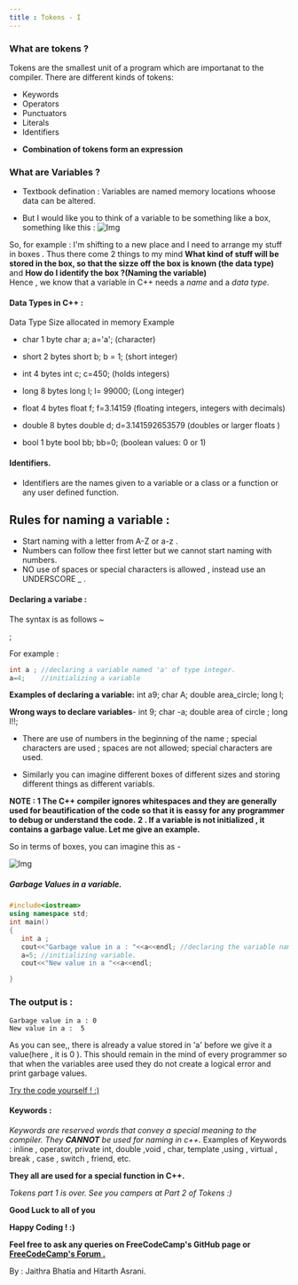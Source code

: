 ```yaml
---
title : Tokens - I
---
```


### What are tokens ?

Tokens are the smallest unit of a program which are importanat to the compiler. There are different kinds of tokens:
- Keywords
- Operators
- Punctuators
- Literals
- Identifiers

* **Combination of tokens form an expression**

### What are Variables ?

* Textbook defination : Variables are named memory locations whoose data can be altered.

* But I would like you to think of a variable to be something like a box, something like this : 
    ![Img](https://i.imgur.com/YdbgWHL.png)

So, for example :
   I'm shifting to a new place and I need to arrange my stuff in boxes . Thus there come 2 things to my mind  **What kind of stuff will be stored in the box, so that the sizze off the box is known (the data type)** and **How do I identify the box ?(Naming the variable)**  
   Hence , we know that a variable in C++ needs a *name* and a *data type*.
   
#### Data Types in C++ : 
Data Type       Size allocated in memory        Example

* char               1 byte                     char a; a='a';
(character)

* short             2 bytes                     short b; b = 1;
 (short integer)

* int               4 bytes                     int c; c=450;
  (holds integers)

* long              8 bytes                     long l; l= 99000;
 (Long integer)

* float             4 bytes                     float f; f=3.14159
 (floating integers, integers with decimals)

* double            8 bytes                     double d; d=3.141592653579
  (doubles or larger floats )

* bool              1 byte                      bool bb; bb=0;
 (boolean values: 0 or 1)

#### Identifiers.

- Identifiers are the names given to a variable or a class or a function or any user defined function.

## Rules for naming a variable : ##

- Start naming with a letter from A-Z or a-z .
- Numbers can follow thee first letter but we cannot start naming with numbers.
- NO use of spaces or special characters is allowed , instead use an UNDERSCORE _ .  

#### Declaring a variabe :
The syntax is as follows ~

<Data-type> <Variable-name> ; 

For example :
 ```C++
 int a ; //declaring a variable named 'a' of type integer.
 a=4;    //initializing a variable
 ```

**Examples  of declaring a variable:**
   int a9; char A; double area_circle;      long l;

**Wrong ways to declare variables**- int 9;  char -a; double area of circle ; long l!!;
- There are use of numbers in the beginning of the name ; special characters are used ; spaces are not allowed; special characters are used.
 
- Similarly you can imagine different boxes of different sizes and storing different things as different variabls.


**NOTE : 1 The C++ compiler ignores whitespaces and they are generally used for beautification of the code so that it is eassy for any programmer to debug or understand the code.**
 **2 . If a variable is not initialized , it contains a garbage value. Let me give an example.**

 So in terms of boxes, you can imagine this as - 

 ![Img](https://i.imgur.com/YdbgWHL.png)

##### Garbage Values in a variable.
 ```C++
 #include<iostream>
 using namespace std;
int main()
{
    int a ;
    cout<<"Garbage value in a : "<<a<<endl; //declaring the variable named 'a' of type integer 
    a=5; //initializing variable.
    cout<<"New value in a "<<a<<endl;

}
``` 

### The output is :

```
Garbage value in a : 0
New value in a :  5
```

As you can see,, there is already a value stored in 'a' before we give it a value(here , it is 0 ). This should remain in the mind of every programmer so that when the variables aree used they do not create a logical error and print garbage values.

<a href='https://repl.it/Mg7j' target='_blank' rel='nofollow'>Try the code yourself ! :) </a>


#### Keywords : 

*Keywords are reserved words that convey a special meaning to the compiler. They **CANNOT** be used for naming in c++.* 
Examples of Keywords : 
inline , operator, private int, double ,void , char, template ,using , virtual , break , case , switch , friend, etc. 

**They all are used for a special function in C++.**

_Tokens part 1 is over. See you campers at Part 2 of Tokens :)_

 **Good Luck to all of you** 

 **Happy Coding ! :)**

 **Feel free to ask any queries on FreeCodeCamp's GitHub page or [FreeCodeCamp's Forum .](https://forum.freecodecamp.org/)**

By : Jaithra Bhatia and Hitarth Asrani.